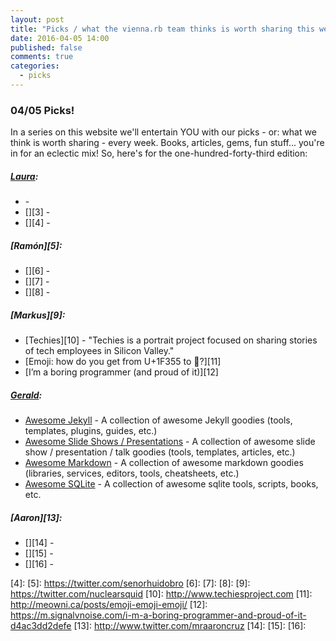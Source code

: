 ```yaml
---
layout: post
title: "Picks / what the vienna.rb team thinks is worth sharing this week"
date: 2016-04-05 14:00
published: false
comments: true
categories:
  - picks
---
```


### 04/05 Picks!

In a series on this website we'll entertain YOU with our picks - or: what we think is worth sharing - every week.
Books, articles, gems, fun stuff... you're in for an eclectic mix! So, here's for the one-hundred-forty-third edition:

##### [Laura][1]:
- [][2] - 
- [][3] - 
- [][4] - 

##### [Ramón][5]:
- [][6] - 
- [][7] - 
- [][8] - 

##### [Markus][9]:
- [Techies][10] - "Techies is a portrait project focused on sharing stories of tech employees in Silicon Valley."
- [Emoji: how do you get from U+1F355 to 🍕?][11]
- [I’m a boring programmer (and proud of it)][12]

##### [Gerald](https://twitter.com/viennahtml):
- [Awesome Jekyll](https://github.com/planetjekyll/awesome-jekyll) - A collection of awesome Jekyll goodies (tools, templates, plugins, guides, etc.)  
- [Awesome Slide Shows / Presentations](https://github.com/slideshow-s9/awesome-slideshows) - A collection of awesome slide show / presentation / talk goodies (tools, templates, articles, etc.)
- [Awesome Markdown](https://github.com/writekit/awesome-markdown) - A collection of awesome markdown goodies (libraries, services, editors, tools, cheatsheets, etc.) 
- [Awesome SQLite](https://github.com/planetopendata/awesome-sqlite) -  A collection of awesome sqlite tools, scripts, books, etc.


##### [Aaron][13]:
- [][14] - 
- [][15] - 
- [][16] - 

[1]: http://www.twitter.com/alicetragedy
[2]: 
[3]: 
[4]: 
[5]: https://twitter.com/senorhuidobro
[6]:
[7]:
[8]:
[9]: https://twitter.com/nuclearsquid
[10]: http://www.techiesproject.com
[11]: http://meowni.ca/posts/emoji-emoji-emoji/
[12]: https://m.signalvnoise.com/i-m-a-boring-programmer-and-proud-of-it-d4ac3dd2defe
[13]: http://www.twitter.com/mraaroncruz
[14]: 
[15]: 
[16]: 


